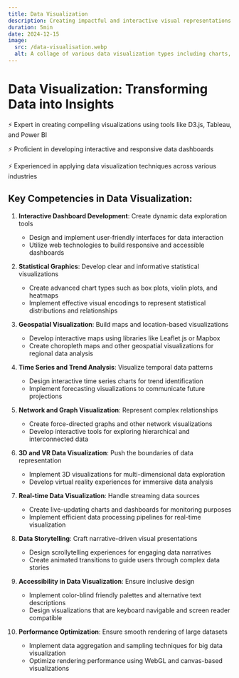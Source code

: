 ```yaml
---
title: Data Visualization
description: Creating impactful and interactive visual representations of complex data for informed decision-making.
duration: 5min
date: 2024-12-15
image:
  src: /data-visualisation.webp
  alt: A collage of various data visualization types including charts, graphs, and interactive dashboards.
---
```


# Data Visualization: Transforming Data into Insights

⚡ Expert in creating compelling visualizations using tools like D3.js, Tableau, and Power BI

⚡ Proficient in developing interactive and responsive data dashboards

⚡ Experienced in applying data visualization techniques across various industries

## Key Competencies in Data Visualization:

1. **Interactive Dashboard Development**: Create dynamic data exploration tools
   - Design and implement user-friendly interfaces for data interaction
   - Utilize web technologies to build responsive and accessible dashboards

2. **Statistical Graphics**: Develop clear and informative statistical visualizations
   - Create advanced chart types such as box plots, violin plots, and heatmaps
   - Implement effective visual encodings to represent statistical distributions and relationships

3. **Geospatial Visualization**: Build maps and location-based visualizations
   - Develop interactive maps using libraries like Leaflet.js or Mapbox
   - Create choropleth maps and other geospatial visualizations for regional data analysis

4. **Time Series and Trend Analysis**: Visualize temporal data patterns
   - Design interactive time series charts for trend identification
   - Implement forecasting visualizations to communicate future projections

5. **Network and Graph Visualization**: Represent complex relationships
   - Create force-directed graphs and other network visualizations
   - Develop interactive tools for exploring hierarchical and interconnected data

6. **3D and VR Data Visualization**: Push the boundaries of data representation
   - Implement 3D visualizations for multi-dimensional data exploration
   - Develop virtual reality experiences for immersive data analysis

7. **Real-time Data Visualization**: Handle streaming data sources
   - Create live-updating charts and dashboards for monitoring purposes
   - Implement efficient data processing pipelines for real-time visualization

8. **Data Storytelling**: Craft narrative-driven visual presentations
   - Design scrollytelling experiences for engaging data narratives
   - Create animated transitions to guide users through complex data stories

9. **Accessibility in Data Visualization**: Ensure inclusive design
   - Implement color-blind friendly palettes and alternative text descriptions
   - Design visualizations that are keyboard navigable and screen reader compatible

10. **Performance Optimization**: Ensure smooth rendering of large datasets
    - Implement data aggregation and sampling techniques for big data visualization
    - Optimize rendering performance using WebGL and canvas-based visualizations
